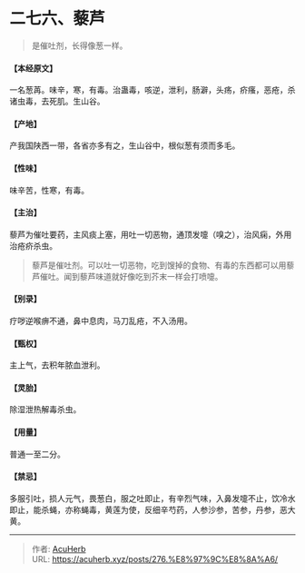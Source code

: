 # 二七六、藜芦


> 是催吐剂，长得像葱一样。

#### 【本经原文】
一名葱苒。味辛，寒，有毒。治蛊毒，咳逆，泄利，肠澼，头疡，疥瘙，恶疮，杀诸虫毒，去死肌。生山谷。
#### 【产地】
产我国陕西一带，各省亦多有之，生山谷中，根似葱有须而多毛。
#### 【性味】
味辛苦，性寒，有毒。
#### 【主治】
藜芦为催吐要药，主风痰上塞，用吐一切恶物，通顶发嚏（嗅之），治风痫，外用治疮疥杀虫。

> 藜芦是催吐剂。可以吐一切恶物，吃到馊掉的食物、有毒的东西都可以用藜芦催吐。闻到藜芦味道就好像吃到芥末一样会打喷嚏。

#### 【别录】
疗哕逆喉痹不通，鼻中息肉，马刀乱疮，不入汤用。
#### 【甄权】
主上气，去积年脓血泄利。
#### 【灵胎】
除湿泄热解毒杀虫。
#### 【用量】
普通一至二分。
#### 【禁忌】
多服引吐，损人元气，畏葱白，服之吐即止，有辛烈气味，入鼻发嚏不止，饮冷水即止，能杀蝇，亦称蝇毒，黄莲为使，反细辛芍药，人参沙参，苦参，丹参，恶大黄。

---

> 作者: [AcuHerb](https://acuherb.xyz)  
> URL: https://acuherb.xyz/posts/276.%E8%97%9C%E8%8A%A6/  

